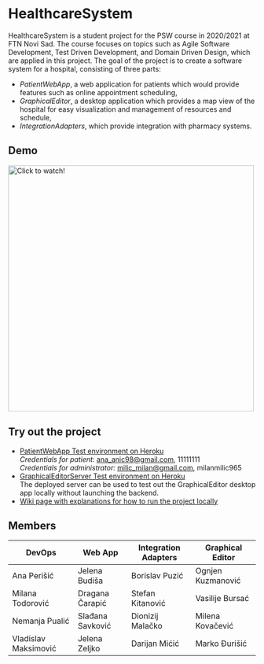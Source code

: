 # HealthcareSystem

HealthcareSystem is a student project for the PSW course in 2020/2021 at FTN Novi Sad. The course focuses on topics such as Agile Software Development, Test Driven Development, and Domain Driven Design, which are applied in this project. The goal of the project is to create a software system for a hospital, consisting of three parts:
- *PatientWebApp*, a web application for patients which would provide features such as online appointment scheduling,
- *GraphicalEditor*, a desktop application which provides a map view of the hospital for easy visualization and management of resources and schedule,
- *IntegrationAdapters*, which provide integration with pharmacy systems. 

 
## Demo
[<img alt="Click to watch!" src="https://j.gifs.com/91J614.gif" width="500">](https://www.youtube.com/watch?v=CgkcbH9RLQU&ab_channel=NemanjaPualic)

## Try out the project

* [PatientWebApp Test environment on Heroku](https://psw-patientwebapp.herokuapp.com/)
<br>*Credentials for patient:* ana_anic98@gmail.com, 11111111
<br>*Credentials for administrator:* milic_milan@gmail.com, milanmilic965
* [GraphicalEditorServer Test environment on Heroku](https://psw-graphicaleditor.herokuapp.com/api/drugs)
<br>The deployed server can be used to test out the GraphicalEditor desktop app locally without launching the backend.
* [Wiki page with explanations for how to run the project locally](https://github.com/PSW-2020-ORG4/HealthcareSystem/wiki/Running-the-project-locally)

## Members

| DevOps               | Web App          | Integration Adapters | Graphical Editor  |
| -------------------- | ---------------- | -------------------- | ----------------- | 
| Ana Perišić          | Jelena Budiša    | Borislav Puzić   	 | Ognjen Kuzmanović |
| Milana Todorović     | Dragana Čarapić  | Stefan Kitanović 	 | Vasilije Bursać   |
| Nemanja Pualić       | Slađana Savković | Dionizij Malačko 	 | Milena Kovačević  |
| Vladislav Maksimović | Jelena Zeljko    | Darijan Mićić    	 | Marko Đurišić     |

